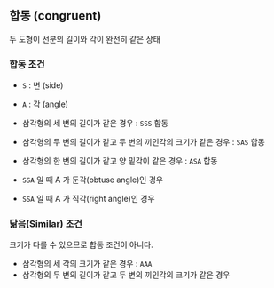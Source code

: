 ## 합동 (congruent)

두 도형이 선분의 길이와 각이 완전히 같은 상태 

### 합동 조건

* `S` : 변 (side)
* `A` : 각 (angle)

* 삼각형의 세 변의 길이가 같은 경우 : `SSS` 합동
* 삼각형의 두 변의 길이가 같고 두 변의 끼인각의 크기가 같은 경우 : `SAS` 합동
* 삼각형의 한 변의 길이가 같고 양 밑각이 같은 경우 : `ASA` 합동
* `SSA` 일 때 A 가 둔각(obtuse angle)인 경우
* `SSA` 일 때 A 가 직각(right angle)인 경우

### 닮음(Similar) 조건

크기가 다를 수 있으므로 합동 조건이 아니다.

* 삼각형의 세 각의 크기가 같은 경우 : `AAA`
* 삼각형의 두 변의 길이가 같고 두 변의 끼인각의 크기가 같은 경우
